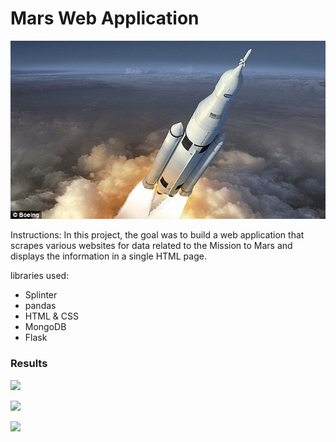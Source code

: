 <h1>Mars Web Application</h1>

![](mission.jpg)

Instructions: In this project, the goal was to build a web application that scrapes various websites for data related to the Mission to Mars and displays the information in a single HTML page.

libraries used:
<ul>
<li>Splinter</li>
<li>pandas</li> 
<li>HTML & CSS</li>
<li>MongoDB</li>
<li>Flask</li>
</ul>

<h3>Results</h3>


![](image_one.jpg)

![](image_two.jpg)

![](image_three.jpg)


